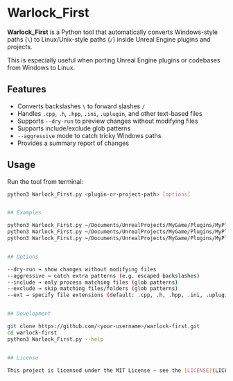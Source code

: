 # Warlock_First

**Warlock_First** is a Python tool that automatically converts Windows-style paths (`\`) to Linux/Unix-style paths (`/`) inside Unreal Engine plugins and projects.  

This is especially useful when porting Unreal Engine plugins or codebases from Windows to Linux.


## Features
- Converts backslashes `\` to forward slashes `/`
- Handles `.cpp`, `.h`, `.hpp`, `.ini`, `.uplugin`, and other text-based files
- Supports `--dry-run` to preview changes without modifying files
- Supports include/exclude glob patterns
- `--aggressive` mode to catch tricky Windows paths
- Provides a summary report of changes


## Usage

Run the tool from terminal:

```bash
python3 Warlock_First.py <plugin-or-project-path> [options]


## Examples

python3 Warlock_First.py ~/Documents/UnrealProjects/MyGame/Plugins/MyPlugin --dry-run
python3 Warlock_First.py ~/Documents/UnrealProjects/MyGame/Plugins/MyPlugin --aggressive
python3 Warlock_First.py ~/Documents/UnrealProjects/MyGame/Plugins/MyPlugin --include "Source/**"


## Options

--dry-run → show changes without modifying files  
--aggressive → catch extra patterns (e.g. escaped backslashes)  
--include → only process matching files (glob patterns)  
--exclude → skip matching files/folders (glob patterns)  
--ext → specify file extensions (default: .cpp, .h, .hpp, .ini, .uplugin)


## Development

git clone https://github.com/<your-username>/warlock-first.git
cd warlock-first
python3 Warlock_First.py --help


## License

This project is licensed under the MIT License – see the [LICENSE](LICENSE) file for details.


